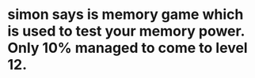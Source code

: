 # simon says is memory game which is used to test your memory power. Only 10% managed to come to level 12.  
